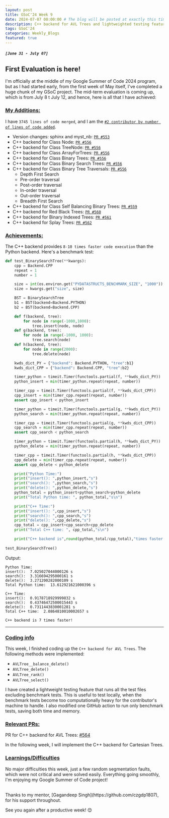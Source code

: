 ```yaml
---
layout: post
title: GSoC'24 Week 9
date: 2024-07-07 00:00:00 # The blog will be posted at exactly this time and date (based on the US time mostly)
description: C++ backend for AVL Trees and lightweighted testing feature.
tags: GSoC'24
categories: Weekly_Blogs
featured: true
---
```


##### `[June 31 - July 07]`

## First Evaluation is here!

I'm officially at the middle of my Google Summer of Code 2024 program, but as I had started early, from the first week of May itself, I've completed a huge chunk of my GSoC project. The mid-term evaluation is coming up, which is from July 8 t July 12, and hence, here is all that I have achieved:

### <ins>My Additions:</ins>
I have `3745 lines of code merged`, and I am the [`#2 contributor by number of lines of code added`](https://github.com/codezonediitj/pydatastructs/graphs/contributors?from=2019-06-16&to=2024-07-08&type=a).

- Version changes: sphinx and myst_nb: [`PR #553`](https://github.com/codezonediitj/pydatastructs/pull/553)
- C++ backend for Class Node: [`PR #556`](https://github.com/codezonediitj/pydatastructs/pull/556)
- C++ backend for Class TreeNode: [`PR #556`](https://github.com/codezonediitj/pydatastructs/pull/556)
- C++ backend for Class ArrayForTrees: [`PR #556`](https://github.com/codezonediitj/pydatastructs/pull/556)
- C++ backend for Class Binary Trees: [`PR #556`](https://github.com/codezonediitj/pydatastructs/pull/556)
- C++ backend for Class Binary Search Trees: [`PR #556`](https://github.com/codezonediitj/pydatastructs/pull/556)
- C++ backend for Class Binary Tree Traversals: [`PR #556`](https://github.com/codezonediitj/pydatastructs/pull/556)
  - Depth First Search
  - Pre-order traversal
  - Post-order traversal
  - In-order traversal
  - Out-order traversal
  - Breadth First Search
- C++ backend for Class Self Balancing Binary Trees: [`PR #559`](https://github.com/codezonediitj/pydatastructs/pull/559)
- C++ backend for Red Black Trees: [`PR #560`](https://github.com/codezonediitj/pydatastructs/pull/560)
- C++ backend for Binary Indexed Trees: [`PR #561`](https://github.com/codezonediitj/pydatastructs/pull/561)
- C++ backend for Splay Trees: [`PR #562`](https://github.com/codezonediitj/pydatastructs/pull/562)

### <ins>Achievements:</ins>
The C++ backend provides `8-10 times faster code execution` than the Python backend.
Here's a benchmark test:
```python
def test_BinarySearchTree(**kwargs):
    cpp = Backend.CPP
    repeat = 1
    number = 1

    size = int(os.environ.get("PYDATASTRUCTS_BENCHMARK_SIZE", "1000"))
    size = kwargs.get("size", size)

    BST = BinarySearchTree
    b1 = BST(backend=Backend.PYTHON)
    b2 = BST(backend=Backend.CPP)

    def f(backend, tree):
        for node in range(-1000,1000):
            tree.insert(node, node)
    def g(backend, tree):
        for node in range(-1000, 1000):
            tree.search(node)
    def h(backend, tree):
        for node in range(2000):
            tree.delete(node)

    kwds_dict_PY = {"backend": Backend.PYTHON, "tree":b1}
    kwds_dict_CPP = {"backend": Backend.CPP, "tree":b2}

    timer_python = timeit.Timer(functools.partial(f, **kwds_dict_PY))
    python_insert = min(timer_python.repeat(repeat, number))

    timer_cpp = timeit.Timer(functools.partial(f, **kwds_dict_CPP))
    cpp_insert = min(timer_cpp.repeat(repeat, number))
    assert cpp_insert < python_insert

    timer_python = timeit.Timer(functools.partial(g, **kwds_dict_PY))
    python_search = min(timer_python.repeat(repeat, number))

    timer_cpp = timeit.Timer(functools.partial(g, **kwds_dict_CPP))
    cpp_search = min(timer_cpp.repeat(repeat, number))
    assert cpp_search < python_search

    timer_python = timeit.Timer(functools.partial(h, **kwds_dict_PY))
    python_delete = min(timer_python.repeat(repeat, number))

    timer_cpp = timeit.Timer(functools.partial(h, **kwds_dict_CPP))
    cpp_delete = min(timer_cpp.repeat(repeat, number))
    assert cpp_delete < python_delete

    print("Python Time:")
    print("insert(): ",python_insert,"s")
    print("search(): ",python_search,"s")
    print("delete(): ",python_delete,"s")
    python_total = python_insert+python_search+python_delete
    print("Total Python time: ", python_total,"s\n")

    print("C++ Time:")
    print("insert(): ",cpp_insert,"s")
    print("search(): ",cpp_search,"s")
    print("delete(): ",cpp_delete,"s")
    cpp_total = cpp_insert+cpp_search+cpp_delete
    print("Total C++ time: ", cpp_total,"s\n")

    print("C++ backend is",round(python_total/cpp_total),"times faster!")
    
test_BinarySearchTree()
```
Output:
```
Python Time:
insert():  7.025027044000126 s
search():  3.316694295000161 s
delete():  3.271200282000109 s
Total Python time:  13.612921621000396 s

C++ Time:
insert():  0.9178718929999832 s
search():  0.43746472500015443 s
delete():  0.7311443830001281 s
Total C++ time:  2.0864810010002657 s

C++ backend is 7 times faster!
```

---
### <ins>Coding info</ins>


This week, I finished coding up the `C++ backend for AVL Trees`. The following methods were implemented:
- `AVLTree__balance_delete()`
- `AVLTree_delete()`
- `AVLTree_rank()`
- `AVLTree_select()`

I have created a lightweight testing feature that runs all the test files excluding benchmark tests. This is useful to test locally, when the benchmark tests become too computationally heavy for the contributor's machine to handle. I also modified one GitHub action to run only benchmark tests, saving both time and memory.

### <ins>Relevant PRs:</ins>

PR for C++ backend for AVL Trees: [#564](https://github.com/codezonediitj/pydatastructs/pull/564)

In the following week, I will implement the C++ backend for Cartesian Trees.

### <ins>Learnings/Difficulties</ins>

No major difficulties this week, just a few random segmentation faults, which were not critical and were solved easily. Everything going smoothly, I'm enjoying my Google Summer of Code project!

<br>
Thanks to my mentor, [Gagandeep Singh](https://github.com/czgdp1807), for his support throughout.

See you again after a productive week! 😊
